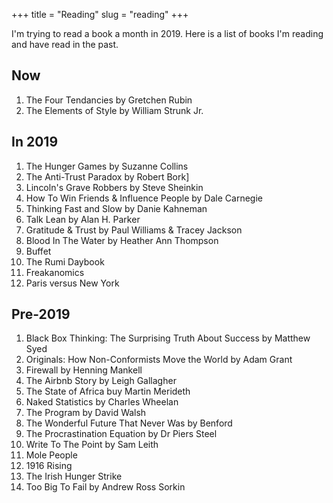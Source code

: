 +++
title = "Reading"
slug = "reading"
+++

I'm trying to read a book a month in 2019. Here is a list of books I'm reading and have read in the past.

## Now

1. The Four Tendancies by Gretchen Rubin
2. The Elements of Style  by William Strunk Jr.

## In 2019

1. The Hunger Games by Suzanne Collins
2. The Anti-Trust Paradox by Robert Bork]
3. Lincoln's Grave Robbers by Steve Sheinkin
4. How To Win Friends & Influence People by Dale Carnegie
5. Thinking Fast and Slow by Danie Kahneman
6. Talk Lean by Alan H. Parker
7. Gratitude & Trust by Paul Williams & Tracey Jackson
8. Blood In The Water by Heather Ann Thompson
9. Buffet
10. The Rumi Daybook
11. Freakanomics
12. Paris versus New York

## Pre-2019

1. Black Box Thinking: The Surprising Truth About Success by Matthew Syed
2. Originals: How Non-Conformists Move the World by Adam Grant
3. Firewall by Henning Mankell
4. The Airbnb Story by Leigh Gallagher
5. The State of Africa buy Martin Merideth
6. Naked Statistics by Charles Wheelan
7. The Program by David Walsh
8. The Wonderful Future That Never Was by Benford
9. The Procrastination Equation by Dr Piers Steel
10. Write To The Point by Sam Leith
11. Mole People
12. 1916 Rising
13. The Irish Hunger Strike
14. Too Big To Fail by Andrew Ross Sorkin
